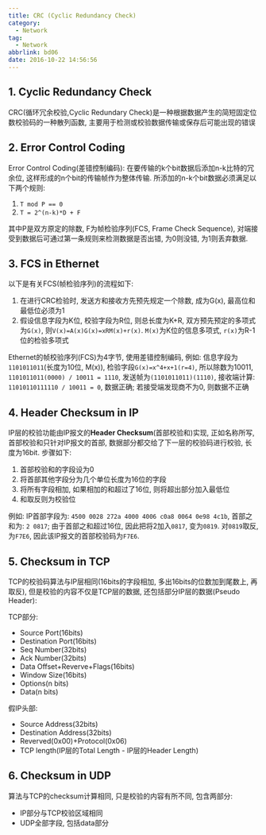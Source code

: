 ```yaml
---
title: CRC (Cyclic Redundancy Check)
category:
  - Network
tag:
  - Network
abbrlink: bd06
date: 2016-10-22 14:56:56
---
```


## 1. Cyclic Redundancy Check
CRC(循环冗余校验,Cyclic Redundary Check)是一种根据数据产生的简短固定位数校验码的一种散列函数, 主要用于检测或校验数据传输或保存后可能出现的错误


## 2. Error Control Coding
Error Control Coding(差错控制编码): 在要传输的k个bit数据后添加n-k比特的冗余位, 这样形成的n个bit的传输帧作为整体传输. 所添加的n-k个bit数据必须满足以下两个规则:
1. `T mod P == 0`
2. `T = 2^(n-k)*D + F`

其中P是双方原定的除数, F为帧检验序列(FCS, Frame Check Sequence), 对端接受到数据后可通过第一条规则来检测数据是否出错, 为0则没错, 为1则丢弃数据.


## 3. FCS in Ethernet
以下是有关FCS(帧检验序列)的流程如下:
1. 在进行CRC检验时, 发送方和接收方先预先规定一个除数, 成为G(x), 最高位和最低位必须为1
2. 假设信息字段为K位, 校验字段为R位, 则总长度为K+R, 双方预先预定的多项式为`G(x)`, 则`V(x)=A(x)G(x)=xRM(x)+r(x)`. `M(x)`为K位的信息多项式, `r(x)`为R-1位的检验多项式

Ethernet的帧校验序列(FCS)为4字节, 使用差错控制编码, 例如:
信息字段为`1101011011`(长度为10位, M(x)), 检验字段`G(x)=x^4+x+1(r=4)`, 所以除数为10011, `1101011011(0000) / 10011 = 1110`, 发送帧为`(1101011011)(1110)`, 接收端计算: `11010110111110 / 10011 = 0`, 数据正确; 若接受端发现商不为0, 则数据不正确


## 4. Header Checksum in IP
IP层的校验功能由IP报文的**Header Checksum**(首部校验和)实现, 正如名称所写, 首部校验和只针对IP报文的首部, 数据部分都交给了下一层的校验码进行校验, 长度为16bit. 步骤如下:
1. 首部校验和的字段设为0
2. 将首部其他字段分为几个单位长度为16位的字段
3. 将所有字段相加, 如果相加的和超过了16位, 则将超出部分加入最低位
4. 和取反则为校验位

例如: IP首部字段为: `4500 0028 272a 4000 4006 c0a8 0064 0e98 4c1b`, 首部之和为: `2 0817`; 由于首部之和超过16位, 因此把将2加入`0817`, 变为`0819`. 对`0819`取反, 为`F7E6`, 因此该IP报文的首部校验码为`F7E6`.


## 5. Checksum in TCP
TCP的校验码算法与IP层相同(16bits的字段相加, 多出16bits的位数加到尾数上, 再取反), 但是校验的内容不仅是TCP层的数据, 还包括部分IP层的数据(Pseudo Header):

TCP部分:
* Source Port(16bits)
* Destination Port(16bits)
* Seq Number(32bits)
* Ack Number(32bits)
* Data Offset+Reverve+Flags(16bits)
* Window Size(16bits)
* Options(n bits)
* Data(n bits)

假IP头部:
* Source Address(32bits)
* Destination Address(32bits)
* Reverved(0x00)+Protocol(0x06)
* TCP length(IP层的Total Length - IP层的Header Length)


## 6. Checksum in UDP
算法与TCP的checksum计算相同, 只是校验的内容有所不同, 包含两部分:
* IP部分与TCP校验区域相同
* UDP全部字段, 包括data部分
